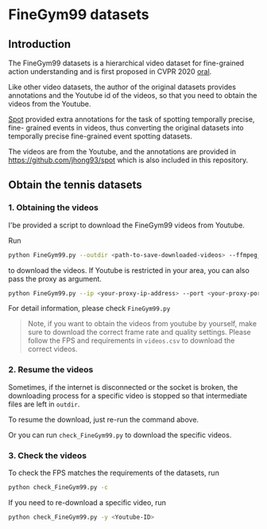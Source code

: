# FineGym99 datasets

## Introduction


The FineGym99 datasets is a hierarchical video dataset for fine-grained action understanding and is first proposed in CVPR 2020 [oral](https://sdolivia.github.io/FineGym/).

Like other video datasets, the author of the original datasets provides annotations and the Youtube id of the videos, so that you need to obtain the videos from the Youtube.

[Spot](https://github.com/jhong93/spot) provided extra annotations for the task of spotting temporally precise, fine-
grained events in videos, thus converting the original datasets into temporally precise fine-grained event spotting datasets.

The videos are from the Youtube, and the annotations are provided in https://github.com/jhong93/spot which is also included in this repository.

## Obtain the tennis datasets


### 1. Obtaining the videos

I'be provided a script to download the FineGym99 videos from Youtube.

Run

```bash
python FineGym99.py --outdir <path-to-save-downloaded-videos> --ffmpeg_path <path-of-ffmpeg-executables>
```

to download the videos. If Youtube is restricted in your area, you can also pass the proxy as argument.

```bash
python FineGym99.py --ip <your-proxy-ip-address> --port <your-proxy-port> --outdir <path-to-save-downloaded-videos> --ffmpeg_path <path-of-ffmpeg-executables>
```

For detail information, please check `FineGym99.py`

> Note, if you want to obtain the videos from youtube by yourself, make sure to download the correct frame rate and quality settings.
> Please follow the FPS and requirements in `videos.csv` to download the correct videos.

### 2. Resume the videos

Sometimes, if the internet is disconnected or the socket is broken, the downloading process for a specific video is stopped so that intermediate files are left in `outdir`.

To resume the download, just re-run the command above.

Or you can run `check_FineGym99.py` to download the specific videos.

### 3. Check the videos

To check the FPS matches the requirements of the datasets, run

```bash
python check_FineGym99.py -c
```

If you need to re-download a specific video, run


```bash
python check_FineGym99.py -y <Youtube-ID>
```